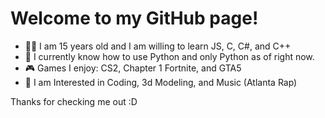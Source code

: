 # Welcome to my GitHub page!

- 🧑‍💻 I am 15 years old and I am willing to learn JS, C, C#, and C++
- 🐍 I currently know how to use Python and only Python as of right now.
- 🎮 Games I enjoy: CS2, Chapter 1 Fortnite, and GTA5
- 💯 I am Interested in Coding, 3d Modeling, and Music (Atlanta Rap)

Thanks for checking me out :D
<br><br>
